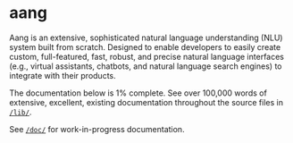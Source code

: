 # aang

Aang is an extensive, sophisticated natural language understanding (NLU) system built from scratch. Designed to enable developers to easily create custom, full-featured, fast, robust, and precise natural language interfaces (e.g., virtual assistants, chatbots, and natural language search engines) to integrate with their products.

The documentation below is 1% complete. See over 100,000 words of extensive, excellent, existing documentation throughout the source files in [`/lib/`](https://github.com/DannyNemer/aang/tree/master/lib).

See [`/doc/`](https://github.com/DannyNemer/aang/tree/master/doc) for work-in-progress documentation.
